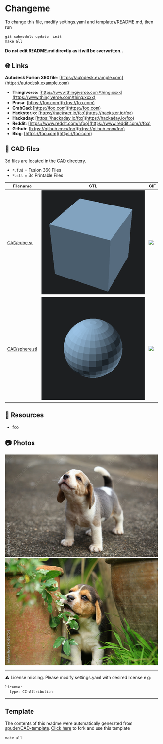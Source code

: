 
# Changeme
To change this file, modify settings.yaml and templates/README.md, then run 
```
git submodule update -init
make all
```

**Do not edit README.md directly as it will be overwritten..**



## :globe_with_meridians: Links


**Autodesk Fusion 360 file**: [https://autodesk.example.com](https://autodesk.example.com)


- **Thingiverse**: [https://www.thingiverse.com/thing:xxxx](https://www.thingiverse.com/thing:xxxx)
- **Prusa**: [https://foo.com](https://foo.com)
- **GrabCad**: [https://foo.com](https://foo.com)
- **Hackster.io**: [https://hackster.io/foo](https://hackster.io/foo)
- **Hackaday**: [https://hackaday.io/foo](https://hackaday.io/foo)
- **Reddit**: [https://www.reddit.com/r/foo](https://www.reddit.com/r/foo)
- **Github**: [https://github.com/foo](https://github.com/foo)
- **Blog**: [https://foo.com](https://foo.com)

## :triangular_ruler: CAD files

3d files are located in the [CAD](./CAD) directory.
- `*.f3d` = Fusion 360 Files
- `*.stl` = 3d Printable Files

| Filename | STL | GIF | 
| --- | --- | --- | 
| [CAD/cube.stl](./CAD%2Fcube.stl) | ![](./CAD%2Fcube.png) | ![](./CAD%2Fcube.gif) | 
| [CAD/sphere.stl](./CAD%2Fsphere.stl) | ![](./CAD%2Fsphere.png) | ![](./CAD%2Fsphere.gif) | 

## :notebook: Resources
- [foo](https://example.com)

## :camera: Photos
![](photos%2Ffoo.jpg)
![](photos%2Fbar.jpg)

---

:warning: License missing. Please modify settings.yaml with desired license
e.g: 
```
license: 
  type: CC-Attribution
```


---
## Template
The contents of this readme were automatically generated from [spuder/CAD-template](https://github.com/spuder/CAD-template). 
[Click here](https://github.com/spuder/CAD-template/generate) to fork and use this template

```
make all
```